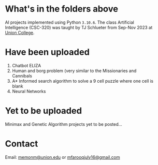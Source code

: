 # What's in the folders above
AI projects implemented using Python ```3.10.6```. The class Artificial Intelligence (CSC-320) was taught by TJ Schlueter from Sep-Nov 2023 at [Union College]([url](https://www.union.edu/)).
# Have been uploaded 
1. Chatbot ELIZA
2. Human and borg problem (very similar to the Missionaries and Cannibals
3. A* Informed search algorithm to solve a 9 cell puzzle where one cell is blank
4. Neural Networks 
# Yet to be uploaded
Minimax and Genetic Algorithm projects yet to be posted...

# Contact
Email: memonm@union.edu or mfarooqjuly16@gmail.com

